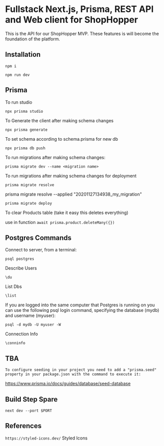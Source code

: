 # Fullstack Next.js, Prisma, REST API and Web client for ShopHopper

This is the API for our ShopHopper MVP. These features is will become the foundation of the platform.

## Installation

```
npm i
```

```
npm run dev
```

## Prisma

To run studio

```
npx prisma studio
```

To Generate the client after making schema changes

```
npx prisma generate
```

To set schema according to schema.prisma for new db

```
npx prisma db push
```

To run migrations after making schema changes:

```
prisma migrate dev --name <migration name>
```

To run migrations after making schema changes for deployment

```
prisma migrate resolve
```

prisma migrate resolve --applied "20201127134938_my_migration"

```
prisma migrate deploy
```

To clear Products table (take it easy this deletes everything)

use in function
`await prisma.product.deleteMany({})`

## Postgres Commands

Connect to server, from a terminal:
```
psql postgres
```

Describe Users

```
\du
```

List Dbs

```
\list
```

If you are logged into the same computer that Postgres is running on you can use the following psql login command, specifying the database (mydb) and username (myuser):

```
psql -d mydb -U myuser -W
```

Connection Info
```
\conninfo
```

## TBA

`To configure seeding in your project you need to add a "prisma.seed" property in your package.json with the command to execute it:`

https://www.prisma.io/docs/guides/database/seed-database

## Build Step Spare

`next dev --port $PORT`

## References

`https://styled-icons.dev/` Styled Icons